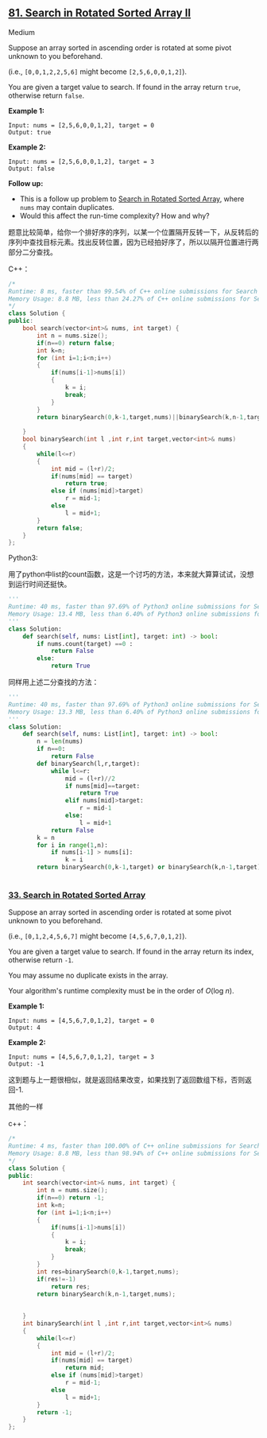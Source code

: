 ## [81. Search in Rotated Sorted Array II](https://leetcode.com/problems/search-in-rotated-sorted-array-ii/)

Medium

Suppose an array sorted in ascending order is rotated at some pivot unknown to you beforehand.

(i.e., `[0,0,1,2,2,5,6]` might become `[2,5,6,0,0,1,2]`).

You are given a target value to search. If found in the array return `true`, otherwise return `false`.

**Example 1:**

```
Input: nums = [2,5,6,0,0,1,2], target = 0
Output: true
```

**Example 2:**

```
Input: nums = [2,5,6,0,0,1,2], target = 3
Output: false
```

**Follow up:**

- This is a follow up problem to [Search in Rotated Sorted Array](https://leetcode.com/problems/search-in-rotated-sorted-array/description/), where `nums` may contain duplicates.
- Would this affect the run-time complexity? How and why?

题意比较简单，给你一个排好序的序列，以某一个位置隔开反转一下，从反转后的序列中查找目标元素。找出反转位置，因为已经拍好序了，所以以隔开位置进行两部分二分查找。

C++：

```c++
/*
Runtime: 8 ms, faster than 99.54% of C++ online submissions for Search in Rotated Sorted Array II.
Memory Usage: 8.8 MB, less than 24.27% of C++ online submissions for Search in Rotated Sorted Array II.
*/
class Solution {
public:
    bool search(vector<int>& nums, int target) {
        int n = nums.size();
        if(n==0) return false;
        int k=n;
        for (int i=1;i<n;i++)
        {
            if(nums[i-1]>nums[i])
            {
                k = i;
                break;
            }
        }
        return binarySearch(0,k-1,target,nums)||binarySearch(k,n-1,target,nums);
        
    }
    bool binarySearch(int l ,int r,int target,vector<int>& nums)
    {
        while(l<=r)
        {
            int mid = (l+r)/2;
            if(nums[mid] == target) 
                return true;
            else if (nums[mid]>target)
                r = mid-1;
            else
                l = mid+1;
        }
        return false;
    }
};
```

Python3:

用了python中list的count函数，这是一个讨巧的方法，本来就大算算试试，没想到运行时间还挺快。

```python
'''
Runtime: 40 ms, faster than 97.69% of Python3 online submissions for Search in Rotated Sorted Array II.
Memory Usage: 13.4 MB, less than 6.40% of Python3 online submissions for Search in Rotated Sorted Array II.
'''
class Solution:
    def search(self, nums: List[int], target: int) -> bool:
        if nums.count(target) ==0 :
            return False
        else:
            return True
```

同样用上述二分查找的方法：

```python
'''
Runtime: 40 ms, faster than 97.69% of Python3 online submissions for Search in Rotated Sorted Array II.
Memory Usage: 13.3 MB, less than 6.40% of Python3 online submissions for Search in Rotated Sorted Array II.
'''
class Solution:
    def search(self, nums: List[int], target: int) -> bool:
        n = len(nums)
        if n==0:
            return False
        def binarySearch(l,r,target):
            while l<=r:
                mid = (l+r)//2
                if nums[mid]==target:
                    return True
                elif nums[mid]>target:
                    r = mid-1
                else:
                    l = mid+1
            return False
        k = n
        for i in range(1,n):
            if nums[i-1] > nums[i]:
                k = i
        return binarySearch(0,k-1,target) or binarySearch(k,n-1,target)
    
```

### [33. Search in Rotated Sorted Array](https://leetcode.com/problems/search-in-rotated-sorted-array/)

Suppose an array sorted in ascending order is rotated at some pivot unknown to you beforehand.

(i.e., `[0,1,2,4,5,6,7]` might become `[4,5,6,7,0,1,2]`).

You are given a target value to search. If found in the array return its index, otherwise return `-1`.

You may assume no duplicate exists in the array.

Your algorithm's runtime complexity must be in the order of *O*(log *n*).

**Example 1:**

```
Input: nums = [4,5,6,7,0,1,2], target = 0
Output: 4
```

**Example 2:**

```
Input: nums = [4,5,6,7,0,1,2], target = 3
Output: -1
```

这到题与上一题很相似，就是返回结果改变，如果找到了返回数组下标，否则返回-1.

其他的一样

c++：

```c++
/*
Runtime: 4 ms, faster than 100.00% of C++ online submissions for Search in Rotated Sorted Array.
Memory Usage: 8.8 MB, less than 98.94% of C++ online submissions for Search in Rotated Sorted Array.
*/
class Solution {
public:
    int search(vector<int>& nums, int target) {
        int n = nums.size();
        if(n==0) return -1;
        int k=n;
        for (int i=1;i<n;i++)
        {
            if(nums[i-1]>nums[i])
            {
                k = i;
                break;
            }
        }
        int res=binarySearch(0,k-1,target,nums);
        if(res!=-1)
            return res;
        return binarySearch(k,n-1,target,nums);
            
        
    }
    int binarySearch(int l ,int r,int target,vector<int>& nums)
    {
        while(l<=r)
        {
            int mid = (l+r)/2;
            if(nums[mid] == target) 
                return mid;
            else if (nums[mid]>target)
                r = mid-1;
            else
                l = mid+1;
        }
        return -1;
    }
};
```

